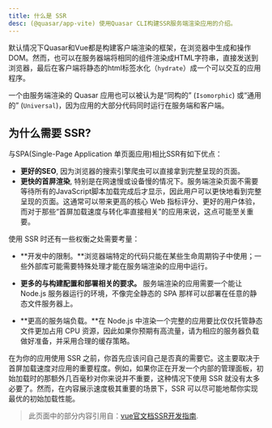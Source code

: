 ```yaml
---
title: 什么是 SSR
desc: (@quasar/app-vite) 使用Quasar CLI构建SSR服务端渲染应用的介绍。
---
```


默认情况下Quasar和Vue都是构建客户端渲染的框架，在浏览器中生成和操作DOM。然而，也可以在服务器端将相同的组件渲染成HTML字符串，直接发送到浏览器，最后在客户端将静态的html标签水化（`hydrate`）成一个可以交互的应用程序。

一个由服务端渲染的 Quasar 应用也可以被认为是“同构的” (`Isomorphic`) 或“通用的” (`Universal`)，因为应用的大部分代码同时运行在服务端和客户端。

## 为什么需要 SSR?
与SPA(Single-Page Application 单页面应用)相比SSR有如下优点：

* **更好的SEO**, 因为浏览器的搜索引擎爬虫可以直接拿到完整呈现的页面。
* **更快的首屏渲染**, 特别是在网速慢或设备慢的情况下。服务端渲染页面不需要等待所有的JavaScript脚本加载完成后才显示，因此用户可以更快地看到完整呈现的页面。这通常可以带来更高的核心 Web 指标评分、更好的用户体验，而对于那些“首屏加载速度与转化率直接相关”的应用来说，这点可能至关重要。

使用 SSR 时还有一些权衡之处需要考量：

* **开发中的限制。**浏览器端特定的代码只能在某些生命周期钩子中使用；一些外部库可能需要特殊处理才能在服务端渲染的应用中运行。

* **更多的与构建配置和部署相关的要求。** 服务端渲染的应用需要一个能让 Node.js 服务器运行的环境，不像完全静态的 SPA 那样可以部署在任意的静态文件服务器上。

* **更高的服务端负载。**在 Node.js 中渲染一个完整的应用要比仅仅托管静态文件更加占用 CPU 资源，因此如果你预期有高流量，请为相应的服务器负载做好准备，并采用合理的缓存策略。

在为你的应用使用 SSR 之前，你首先应该问自己是否真的需要它。这主要取决于首屏加载速度对应用的重要程度。例如，如果你正在开发一个内部的管理面板，初始加载时的那额外几百毫秒对你来说并不重要，这种情况下使用 SSR 就没有太多必要了。然而，在内容展示速度极其重要的场景下，SSR 可以尽可能地帮你实现最优的初始加载性能。

<q-separator class="q-mt-xl" />

> 此页面中的部分内容引用自：[vue官文档SSR开发指南](https://vuejs.org/guide/scaling-up/ssr.html).
